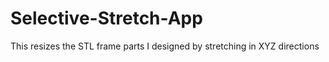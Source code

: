 # Selective-Stretch-App
This resizes the STL frame parts I designed by stretching in XYZ directions
